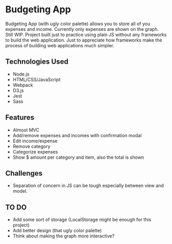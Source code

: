# Budgeting App

Budgeting App (with ugly color palette) allows you to store all of you expenses and income. Currently only expenses are shown on the graph. Still WIP. Project built just to practice using plain JS without any frameworks to build the web application. Just to appreciate how frameworks make the process of building web applications much simpler.

## Technologies Used

- Node.js
- HTML/CSS/JavaScript
- Webpack
- D3.js
- Jest
- Sass

## Features

- Almost MVC
- Add/remove expenses and incomes with confirmation modal
- Edit income/expense
- Remove category
- Categorize expenses
- Show $ amount per category and item, also the total is shown

## Challenges

- Separation of concern in JS can be tough especially between view and model.

## TO DO

- Add some sort of storage (LocalStorage might be enough for this project)
- Add better design (that ugly color palette)
- Think about making the graph more interactive?
